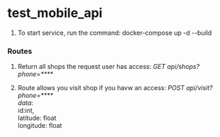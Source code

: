 # test_mobile_api

1. To start service, run the command: docker-compose up -d --build

### Routes
1. Return all shops the request user has access:
    _GET api/shops?phone=****_
    
2. Route allows you visit shop if you havw an access:
    _POST api/visit?phone=****_<br/>
    _data_: <br/>
    id:int,<br/>
    latitude: float <br/>
    longitude: float <br/>
    
